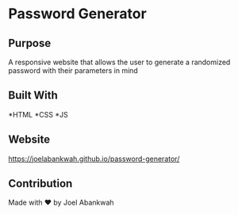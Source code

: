 # Password Generator

## Purpose
A responsive website that allows the user to generate a randomized password with their parameters in mind

## Built With
*HTML
*CSS
*JS

## Website
https://joelabankwah.github.io/password-generator/

## Contribution
Made with ❤️ by Joel Abankwah